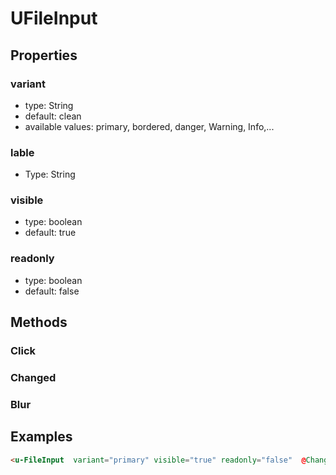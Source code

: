 # UFileInput

## Properties

### variant

* type: String
* default: clean
* available values: primary, bordered, danger, Warning, Info,...

### lable
* Type: String


### visible

* type: boolean
* default: true

### readonly

* type: boolean
* default: false



## Methods

### Click
### Changed
### Blur
   


## Examples

```html
<u-FileInput  variant="primary" visible="true" readonly="false"  @Changed="" @Click="" @Blur=""  lable="Sample" />

```
